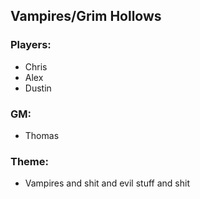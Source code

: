 ## Vampires/Grim Hollows

### Players:

- Chris
- Alex
- Dustin

### GM:

- Thomas

### Theme:

- Vampires and shit and evil stuff and shit
